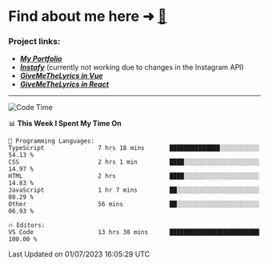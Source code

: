 # Find about me here ➜ [🧑](https://pauabella.dev)

### Project links:
- ***[My Portfolio](https://pauabella.dev)***
- ***[Instafy](https://instafy.me)*** (currently not working due to changes in the Instagram API)
- ***[GiveMeTheLyrics in Vue](https://lyrics.pauabella.dev)***
- ***[GiveMeTheLyrics in React](https://pauabella.dev/GiveMeTheLyrics)***

---
<!--START_SECTION:waka-->
![Code Time](http://img.shields.io/badge/Code%20Time-2%2C282%20hrs%202%20mins-blue)

📊 **This Week I Spent My Time On** 

```text
💬 Programming Languages: 
TypeScript               7 hrs 18 mins       ██████████████░░░░░░░░░░░   54.13 % 
CSS                      2 hrs 1 min         ████░░░░░░░░░░░░░░░░░░░░░   14.97 % 
HTML                     2 hrs               ████░░░░░░░░░░░░░░░░░░░░░   14.83 % 
JavaScript               1 hr 7 mins         ██░░░░░░░░░░░░░░░░░░░░░░░   08.29 % 
Other                    56 mins             ██░░░░░░░░░░░░░░░░░░░░░░░   06.93 % 

🔥 Editors: 
VS Code                  13 hrs 30 mins      █████████████████████████   100.00 % 
```


 Last Updated on 01/07/2023 16:05:29 UTC
<!--END_SECTION:waka-->
